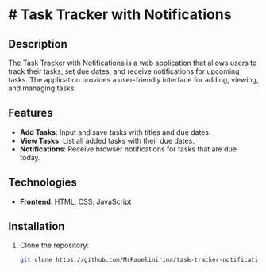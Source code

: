 # # Task Tracker with Notifications

## Description

The Task Tracker with Notifications is a web application that allows users to track their tasks, set due dates, and receive notifications for upcoming tasks. The application provides a user-friendly interface for adding, viewing, and managing tasks.

## Features

- **Add Tasks**: Input and save tasks with titles and due dates.
- **View Tasks**: List all added tasks with their due dates.
- **Notifications**: Receive browser notifications for tasks that are due today.

## Technologies

- **Frontend**: HTML, CSS, JavaScript

## Installation

1. Clone the repository:
   ```bash
   git clone https://github.com/MrRaoelinirina/task-tracker-notifications.git
